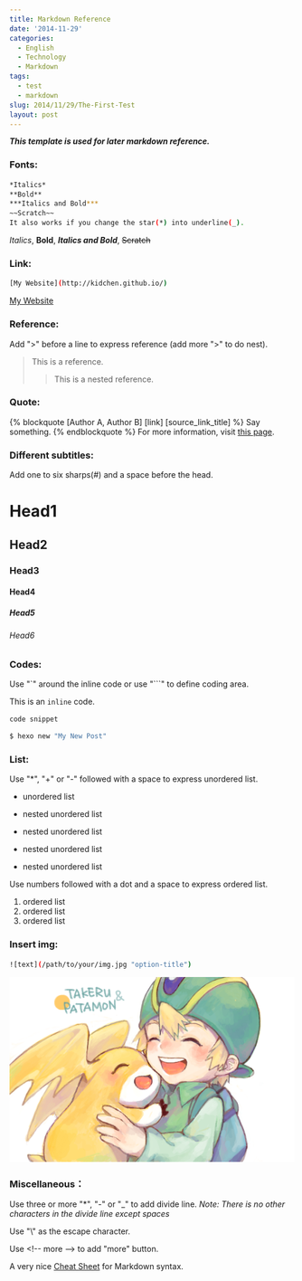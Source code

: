 ```yaml
---
title: Markdown Reference
date: '2014-11-29'
categories:
  - English
  - Technology
  - Markdown
tags:
  - test
  - markdown
slug: 2014/11/29/The-First-Test
layout: post
---
```

***This template is used for later markdown reference.***
### Fonts:
``` bash
*Italics*
**Bold**
***Italics and Bold***
~~Scratch~~
It also works if you change the star(*) into underline(_).
```
*Italics*, **Bold**, ***Italics and Bold***, ~~Scratch~~

### Link: 
``` bash
[My Website](http://kidchen.github.io/)
```
[My Website](http://kidchen.github.io/)

### Reference:
Add "\>" before a line to express reference (add more "\>" to do nest).
> This is a reference.
> >This is a nested reference.

### Quote:
{% blockquote [Author A, Author B] [link] [source_link_title] %}
Say something.
{% endblockquote %}
For more information, visit [this page](http://hexo.io/docs/tag-plugins.html).

### Different subtitles:
Add one to six sharps(\#) and a space before the head.
# Head1
## Head2
### Head3
#### Head4
##### Head5
###### Head6

### Codes:
Use "\`" around the inline code or use "\`\`\`" to define coding area.

This is an `inline` code.

``` [language] [title] [url] [link text]
code snippet
```

``` bash
$ hexo new "My New Post"
```

### List:
Use "\*", "\+" or "\-" followed with a space to express unordered list.
- unordered list
 + nested unordered list
  - nested unordered list
   * nested unordered list
  - nested unordered list

Use numbers followed with a dot and a space to express ordered list.
1. ordered list
2. ordered list
9. ordered list

### Insert img:
``` bash
![text](/path/to/your/img.jpg "option-title")
```
![](/images/takeru_patamon.png "option-title")

### Miscellaneous：
Use three or more "\*", "\-" or "\_" to add divide line.
*Note: There is no other characters in the divide line except spaces*

Use "\\" as the escape character.

Use <\!\-\- more \-\-> to add "more" button.

A very nice [Cheat Sheet](https://github.com/adam-p/markdown-here/wiki/Markdown-Cheatsheet) for Markdown syntax.

